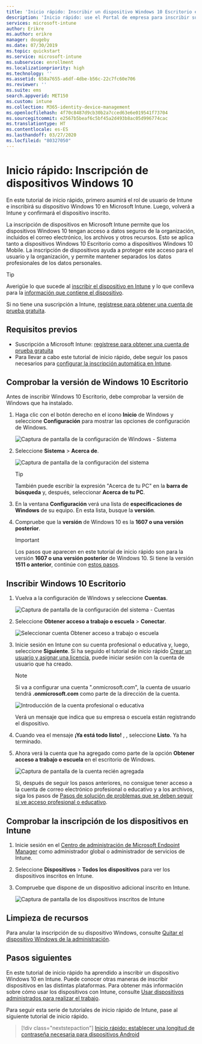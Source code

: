 ```yaml
---
title: 'Inicio rápido: Inscribir un dispositivo Windows 10 Escritorio en Microsoft Intune'
description: 'Inicio rápido: use el Portal de empresa para inscribir su dispositivo Windows 10 Escritorio en Microsoft Intune.'
services: microsoft-intune
author: Erikre
ms.author: erikre
manager: dougeby
ms.date: 07/30/2019
ms.topic: quickstart
ms.service: microsoft-intune
ms.subservice: enrollment
ms.localizationpriority: high
ms.technology: ''
ms.assetid: 658a7655-a6df-4dbe-b56c-22c7fc60e706
ms.reviewer: ''
ms.suite: ems
search.appverid: MET150
ms.custom: intune
ms.collection: M365-identity-device-management
ms.openlocfilehash: 4f70c8487d9cb30b2a7cced63e6e019541f73704
ms.sourcegitcommit: e2567b5beaf6c5bf45a2d493b8ac05d996774cac
ms.translationtype: HT
ms.contentlocale: es-ES
ms.lasthandoff: 03/27/2020
ms.locfileid: "80327050"
---
```

# <a name="quickstart-enroll-your-windows-10-device"></a>Inicio rápido: Inscripción de dispositivos Windows 10

En este tutorial de inicio rápido, primero asumirá el rol de usuario de Intune e inscribirá su dispositivo Windows 10 en Microsoft Intune. Luego, volverá a Intune y confirmará el dispositivo inscrito.

La inscripción de dispositivos en Microsoft Intune permite que los dispositivos Windows 10 tengan acceso a datos seguros de la organización, incluidos el correo electrónico, los archivos y otros recursos. Esto se aplica tanto a dispositivos Windows 10 Escritorio como a dispositivos Windows 10 Mobile. La inscripción de dispositivos ayuda a proteger este acceso para el usuario y la organización, y permite mantener separados los datos profesionales de los datos personales.

> [!TIP]
> Averigüe lo que sucede al [inscribir el dispositivo en Intune](../user-help/what-happens-if-you-install-the-company-portal-app-and-enroll-your-device-in-intune-windows.md) y lo que conlleva para la [información que contiene el dispositivo](../user-help/what-info-can-your-company-see-when-you-enroll-your-device-in-intune.md).

Si no tiene una suscripción a Intune, [regístrese para obtener una cuenta de prueba gratuita](../fundamentals/free-trial-sign-up.md).

## <a name="prerequisites"></a>Requisitos previos

- Suscripción a Microsoft Intune: [regístrese para obtener una cuenta de prueba gratuita](../fundamentals/free-trial-sign-up.md)
- Para llevar a cabo este tutorial de inicio rápido, debe seguir los pasos necesarios para [configurar la inscripción automática en Intune](quickstart-setup-auto-enrollment.md).

## <a name="confirm-your-windows-10-desktop-version"></a>Comprobar la versión de Windows 10 Escritorio

Antes de inscribir Windows 10 Escritorio, debe comprobar la versión de Windows que ha instalado.

1. Haga clic con el botón derecho en el icono **Inicio** de Windows y seleccione **Configuración** para mostrar las opciones de configuración de Windows.

   ![Captura de pantalla de la configuración de Windows - Sistema](./media/quickstart-enroll-windows-device/quickstart-enroll-windows-device-01.png)

2. Seleccione **Sistema** > **Acerca de**. 

   ![Captura de pantalla de la configuración del sistema](./media/quickstart-enroll-windows-device/quickstart-enroll-windows-device-02.png)

    > [!TIP]
    > También puede escribir la expresión "Acerca de tu PC" en la **barra de búsqueda** y, después, seleccionar **Acerca de tu PC**.

3. En la ventana **Configuración** verá una lista de **especificaciones de Windows** de su equipo. En esta lista, busque la **versión**.

4. Compruebe que la **versión** de Windows 10 es la **1607 o una versión posterior**.

    > [!IMPORTANT]
    > Los pasos que aparecen en este tutorial de inicio rápido son para la versión **1607 o una versión posterior** de Windows 10. Si tiene la versión **1511 o anterior**, continúe con [estos pasos](../user-help/enroll-windows-10-device.md).  

## <a name="enroll-windows-10-desktop"></a>Inscribir Windows 10 Escritorio

1. Vuelva a la configuración de Windows y seleccione **Cuentas**.

   ![Captura de pantalla de la configuración del sistema - Cuentas](./media/quickstart-enroll-windows-device/quickstart-enroll-windows-device-03.png)

2. Seleccione **Obtener acceso a trabajo o escuela** > **Conectar**.

    ![Seleccionar cuenta Obtener acceso a trabajo o escuela](./media/quickstart-enroll-windows-device/quickstart-enroll-windows-device-04.png)

3. Inicie sesión en Intune con su cuenta profesional o educativa y, luego, seleccione **Siguiente**. Si ha seguido el tutorial de inicio rápido [Crear un usuario y asignar una licencia](../fundamentals/quickstart-create-user.md), puede iniciar sesión con la cuenta de usuario que ha creado.

    > [!NOTE]
    > Si va a configurar una cuenta ".onmicrosoft.com", la cuenta de usuario tendrá **.onmicrosoft.com** como parte de la dirección de la cuenta. 

   ![Introducción de la cuenta profesional o educativa](./media/quickstart-enroll-windows-device/quickstart-enroll-windows-device-05.png)

    Verá un mensaje que indica que su empresa o escuela están registrando el dispositivo.

4. Cuando vea el mensaje **¡Ya está todo listo!** , , seleccione **Listo**. Ya ha terminado.

5. Ahora verá la cuenta que ha agregado como parte de la opción **Obtener acceso a trabajo o escuela** en el escritorio de Windows.

   ![Captura de pantalla de la cuenta recién agregada](./media/quickstart-enroll-windows-device/quickstart-enroll-windows-device-06.png)

    Si, después de seguir los pasos anteriores, no consigue tener acceso a la cuenta de correo electrónico profesional o educativo y a los archivos, siga los pasos de [Pasos de solución de problemas que se deben seguir si ve acceso profesional o educativo](../user-help/troubleshoot-your-windows-10-device-windows.md#troubleshooting-steps-to-follow-if-you-see-access-work-or-school).

## <a name="confirm-your-device-enrollment-in-intune"></a>Comprobar la inscripción de los dispositivos en Intune

1. Inicie sesión en el [Centro de administración de Microsoft Endpoint Manager](https://go.microsoft.com/fwlink/?linkid=2109431) como administrador global o administrador de servicios de Intune.
2. Seleccione **Dispositivos** > **Todos los dispositivos** para ver los dispositivos inscritos en Intune.
3. Compruebe que dispone de un dispositivo adicional inscrito en Intune.

   ![Captura de pantalla de los dispositivos inscritos de Intune](./media/quickstart-enroll-windows-device/quickstart-enroll-windows-device-07.png)

## <a name="clean-up-resources"></a>Limpieza de recursos

Para anular la inscripción de su dispositivo Windows, consulte [Quitar el dispositivo Windows de la administración](../user-help/unenroll-your-device-from-intune-windows.md).

## <a name="next-steps"></a>Pasos siguientes

En este tutorial de inicio rápido ha aprendido a inscribir un dispositivo Windows 10 en Intune. Puede conocer otras maneras de inscribir dispositivos en las distintas plataformas. Para obtener más información sobre cómo usar los dispositivos con Intune, consulte [Usar dispositivos administrados para realizar el trabajo](../user-help/use-managed-devices-to-get-work-done.md).

Para seguir esta serie de tutoriales de inicio rápido de Intune, pase al siguiente tutorial de inicio rápido.

> [!div class="nextstepaction"]
> [Inicio rápido: establecer una longitud de contraseña necesaria para dispositivos Android](../protect/quickstart-set-password-length-android.md)
